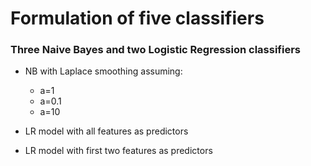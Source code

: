 # Formulation of five classifiers
### Three Naive Bayes and two Logistic Regression classifiers 

 - NB with Laplace smoothing assuming:
	- a=1
	- a=0.1
	- a=10

 - LR model with all features as predictors
 - LR model with first two features as predictors
